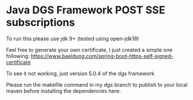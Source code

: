 Java DGS Framework POST SSE subscriptions
=====

To run this please use jdk 9+ (tested using open-jdk18)

Feel free to generate your own certificate, I just created a simple one following: https://www.baeldung.com/spring-boot-https-self-signed-certificate

To see it not working, just version 5.0.4 of the dgs framework

Please run the makefile command in my dgs branch to publish to your local maven before installing the dependencies here.